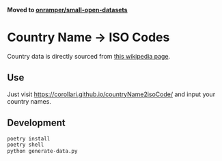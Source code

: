 **Moved to [onramper/small-open-datasets](https://github.com/onramper/small-open-datasets/tree/master/country-name-to-iso-code)**

# Country Name -> ISO Codes
Country data is directly sourced from [this wikipedia page](https://en.wikipedia.org/wiki/List_of_ISO_3166_country_codes).

## Use
Just visit https://corollari.github.io/countryName2isoCode/ and input your country names.

## Development
```bash
poetry install
poetry shell
python generate-data.py
```
